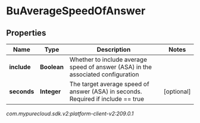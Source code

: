 # BuAverageSpeedOfAnswer


## Properties

| Name | Type | Description | Notes |
| ------------ | ------------- | ------------- | ------------- |
| **include** | **Boolean** | Whether to include average speed of answer (ASA) in the associated configuration |  |
| **seconds** | **Integer** | The target average speed of answer (ASA) in seconds. Required if include == true |  [optional] |




_com.mypurecloud.sdk.v2:platform-client-v2:209.0.1_
